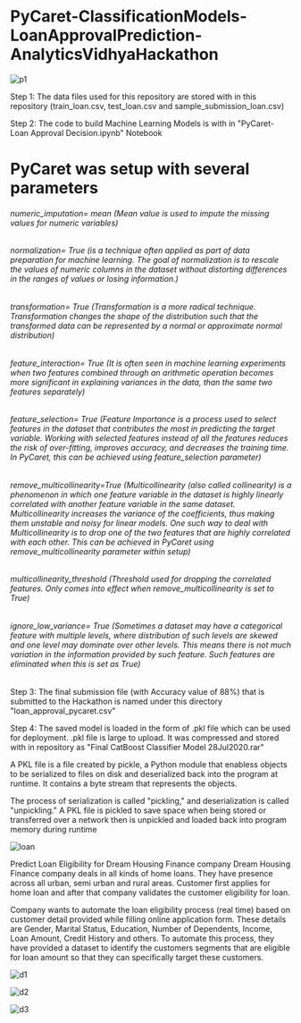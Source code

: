 # PyCaret-ClassificationModels-LoanApprovalPrediction-AnalyticsVidhyaHackathon

![p1](https://user-images.githubusercontent.com/65406908/88794182-0e036c80-d16c-11ea-8d78-c362f1f0369a.PNG)




Step 1: The data files used for this repository are stored with in this repository (train_loan.csv, test_loan.csv and sample_submission_loan.csv)

Step 2: The code to build Machine Learning Models is with in "PyCaret- Loan Approval Decision.ipynb" Notebook


# PyCaret was setup with several parameters

###### numeric_imputation= mean (Mean value is used to impute the missing values for numeric variables)

###### normalization= True (is a technique often applied as part of data preparation for machine learning. The goal of normalization is to rescale the values of numeric columns in the dataset without distorting differences in the ranges of values or losing information.)

###### transformation= True (Transformation is a more radical technique. Transformation changes the shape of the distribution such that the transformed data can be represented by a normal or approximate normal distribution)

###### feature_interaction= True (It is often seen in machine learning experiments when two features combined through an arithmetic operation becomes more significant in explaining variances in the data, than the same two features separately)

###### feature_selection= True (Feature Importance is a process used to select features in the dataset that contributes the most in predicting the target variable. Working with selected features instead of all the features reduces the risk of over-fitting, improves accuracy, and decreases the training time. In PyCaret, this can be achieved using feature_selection parameter)

###### remove_multicollinearity=True (Multicollinearity (also called collinearity) is a phenomenon in which one feature variable in the dataset is highly linearly correlated with another feature variable in the same dataset. Multicollinearity increases the variance of the coefficients, thus making them unstable and noisy for linear models. One such way to deal with Multicollinearity is to drop one of the two features that are highly correlated with each other. This can be achieved in PyCaret using remove_multicollinearity parameter within setup)

###### multicollinearity_threshold (Threshold used for dropping the correlated features. Only comes into effect when remove_multicollinearity is set to True)

###### ignore_low_variance= True (Sometimes a dataset may have a categorical feature with multiple levels, where distribution of such levels are skewed and one level may dominate over other levels. This means there is not much variation in the information provided by such feature. Such features are eliminated when this is set as True)



Step 3: The final submission file (with Accuracy value of 88%) that is submitted to the Hackathon is named under this directory "loan_approval_pycaret.csv"

Step 4: The saved model is loaded in the form of .pkl file which can be used for deployment. .pkl file is large to upload. It was compressed and stored with in repository as "Final CatBoost Classifier Model 28Jul2020.rar"

A PKL file is a file created by pickle, a Python module that enabless objects to be serialized to files on disk and deserialized back into the program at runtime. It contains a byte stream that represents the objects.

The process of serialization is called "pickling," and deserialization is called "unpickling." A PKL file is pickled to save space when being stored or transferred over a network then is unpickled and loaded back into program memory during runtime


![loan](https://user-images.githubusercontent.com/65406908/88794372-65094180-d16c-11ea-8df7-4a8614ed2b65.jpg)



Predict Loan Eligibility for Dream Housing Finance company
Dream Housing Finance company deals in all kinds of home loans. They have presence across all urban, semi urban and rural areas. Customer first applies for home loan and after that company validates the customer eligibility for loan.

Company wants to automate the loan eligibility process (real time) based on customer detail provided while filling online application form. These details are Gender, Marital Status, Education, Number of Dependents, Income, Loan Amount, Credit History and others. To automate this process, they have provided a dataset to identify the customers segments that are eligible for loan amount so that they can specifically target these customers. 



![d1](https://user-images.githubusercontent.com/65406908/88794251-2e332b80-d16c-11ea-954d-fc36b81770ee.PNG)


![d2](https://user-images.githubusercontent.com/65406908/88794283-38edc080-d16c-11ea-8a3c-1cc20fca28ed.PNG)


![d3](https://user-images.githubusercontent.com/65406908/88794308-42772880-d16c-11ea-8afa-b3c286b9cf04.PNG)


